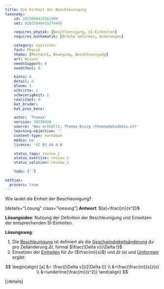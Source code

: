 ```yaml
---
title: Die Einheit der Beschleunigung
taxonomy:
	id: 2023040415261999
	set: 02023040415274445

	requires_physik: [Beschleunigung, SI-Einheiten]
	requires_mathematik: [Brüche umformen, Änderungen]

	category: exercises
	fach: Physik
	thema: [Mechanik, Bewegung, Beschleunigung]
	art: Wissen
	needsSupport: 0
	needsTool: 0

	hints: 0
	detail: 0
	bloom: 1
	schritte: 1
	schwierigkeit: 1
	realitaet: 0
	kat_bruder:
	kat_proz_konz:

	autor: 'Thomas'
	version: 20230428
	source: 'Neu erstellt, Thomas Bisig (thomas@akademix.ch)'
	learning-objective: ''
	content-type: markdown
	media: no
	licence: 'CC BY-SA 4.0'

	status_tags: review_1
	status_exercise: review_1
	status_solution: review_1

	todo: ['']

mathjax:
  process: true
---
```

Wie lautet die Einheit der Beschleunigung?

[details="Lösung" class="loesung"]
**Antwort**: $[a]=\frac{m}{s^2}$

**Lösungsidee**: Nutzung der Definition der Beschleunigung und Einsetzen der entsprechenden SI-Einheiten.

**Lösungsweg**:
1. Die [Beschleunigung](../../../../../konzepte/konzept-1) ist definiert als die [Geschwindigkeitsänderung](../../../../../konzepte/konzept-1) $\Delta v$ pro Zeitänderung $\Delta t$, formal $\frac{\Delta v}{\Delta t}$
2. Einsetzen der [Einheiten](../../../../../konzepte/konzept-1) für $\Delta v$ ($\frac{m}{s}$) und $\Delta t$ ($s$) und [Umformen](../../../../../konzepte/konzept-1) ergibt: 

$$
\begin{align}
[a]	&= \frac{[\Delta v]}{[\Delta t]} \\
		&=\frac{\frac{m}{s}}{s} \\
		&=\underline{\frac{m}{s^2}}
\end{align}
$$

[/details]